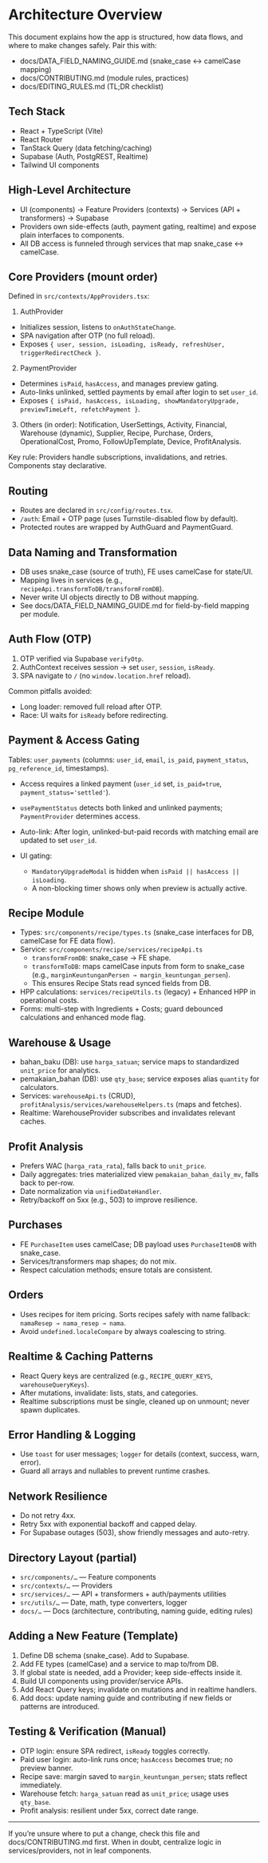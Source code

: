 # Architecture Overview

This document explains how the app is structured, how data flows, and where to make changes safely. Pair this with:

- docs/DATA_FIELD_NAMING_GUIDE.md (snake_case ↔ camelCase mapping)
- docs/CONTRIBUTING.md (module rules, practices)
- docs/EDITING_RULES.md (TL;DR checklist)

## Tech Stack

- React + TypeScript (Vite)
- React Router
- TanStack Query (data fetching/caching)
- Supabase (Auth, PostgREST, Realtime)
- Tailwind UI components

## High-Level Architecture

- UI (components) → Feature Providers (contexts) → Services (API + transformers) → Supabase
- Providers own side-effects (auth, payment gating, realtime) and expose plain interfaces to components.
- All DB access is funneled through services that map snake_case ↔ camelCase.

## Core Providers (mount order)

Defined in `src/contexts/AppProviders.tsx`:

1) AuthProvider

- Initializes session, listens to `onAuthStateChange`.
- SPA navigation after OTP (no full reload).
- Exposes `{ user, session, isLoading, isReady, refreshUser, triggerRedirectCheck }`.

2) PaymentProvider

- Determines `isPaid`, `hasAccess`, and manages preview gating.
- Auto-links unlinked, settled payments by email after login to set `user_id`.
- Exposes `{ isPaid, hasAccess, isLoading, showMandatoryUpgrade, previewTimeLeft, refetchPayment }`.

3) Others (in order): Notification, UserSettings, Activity, Financial, Warehouse (dynamic), Supplier, Recipe, Purchase, Orders, OperationalCost, Promo, FollowUpTemplate, Device, ProfitAnalysis.

Key rule: Providers handle subscriptions, invalidations, and retries. Components stay declarative.

## Routing

- Routes are declared in `src/config/routes.tsx`.
- `/auth`: Email + OTP page (uses Turnstile-disabled flow by default).
- Protected routes are wrapped by AuthGuard and PaymentGuard.

## Data Naming and Transformation

- DB uses snake_case (source of truth), FE uses camelCase for state/UI.
- Mapping lives in services (e.g., `recipeApi.transformToDB/transformFromDB`).
- Never write UI objects directly to DB without mapping.
- See docs/DATA_FIELD_NAMING_GUIDE.md for field-by-field mapping per module.

## Auth Flow (OTP)

1) OTP verified via Supabase `verifyOtp`.
2) AuthContext receives session → set `user`, `session`, `isReady`.
3) SPA navigate to `/` (no `window.location.href` reload).

Common pitfalls avoided:

- Long loader: removed full reload after OTP.
- Race: UI waits for `isReady` before redirecting.

## Payment & Access Gating

Tables: `user_payments` (columns: `user_id`, `email`, `is_paid`, `payment_status`, `pg_reference_id`, timestamps).

- Access requires a linked payment (`user_id` set, `is_paid=true`, `payment_status='settled'`).
- `usePaymentStatus` detects both linked and unlinked payments; `PaymentProvider` determines access.
- Auto-link: After login, unlinked-but-paid records with matching email are updated to set `user_id`.
- UI gating:

  - `MandatoryUpgradeModal` is hidden when `isPaid || hasAccess || isLoading`.
  - A non-blocking timer shows only when preview is actually active.

## Recipe Module

- Types: `src/components/recipe/types.ts` (snake_case interfaces for DB, camelCase for FE data flow).
- Service: `src/components/recipe/services/recipeApi.ts`
  - `transformFromDB`: snake_case → FE shape.
  - `transformToDB`: maps camelCase inputs from form to snake_case (e.g., `marginKeuntunganPersen → margin_keuntungan_persen`).
  - This ensures Recipe Stats read synced fields from DB.
- HPP calculations: `services/recipeUtils.ts` (legacy) + Enhanced HPP in operational costs.
- Forms: multi-step with Ingredients + Costs; guard debounced calculations and enhanced mode flag.

## Warehouse & Usage

- bahan_baku (DB): use `harga_satuan`; service maps to standardized `unit_price` for analytics.
- pemakaian_bahan (DB): use `qty_base`; service exposes alias `quantity` for calculators.
- Services: `warehouseApi.ts` (CRUD), `profitAnalysis/services/warehouseHelpers.ts` (maps and fetches).
- Realtime: WarehouseProvider subscribes and invalidates relevant caches.

## Profit Analysis

- Prefers WAC (`harga_rata_rata`), falls back to `unit_price`.
- Daily aggregates: tries materialized view `pemakaian_bahan_daily_mv`, falls back to per-row.
- Date normalization via `unifiedDateHandler`.
- Retry/backoff on 5xx (e.g., 503) to improve resilience.

## Purchases

- FE `PurchaseItem` uses camelCase; DB payload uses `PurchaseItemDB` with snake_case.
- Services/transformers map shapes; do not mix.
- Respect calculation methods; ensure totals are consistent.

## Orders

- Uses recipes for item pricing. Sorts recipes safely with name fallback: `namaResep → nama_resep → nama`.
- Avoid `undefined.localeCompare` by always coalescing to string.

## Realtime & Caching Patterns

- React Query keys are centralized (e.g., `RECIPE_QUERY_KEYS`, `warehouseQueryKeys`).
- After mutations, invalidate: lists, stats, and categories.
- Realtime subscriptions must be single, cleaned up on unmount; never spawn duplicates.

## Error Handling & Logging

- Use `toast` for user messages; `logger` for details (context, success, warn, error).
- Guard all arrays and nullables to prevent runtime crashes.

## Network Resilience

- Do not retry 4xx.
- Retry 5xx with exponential backoff and capped delay.
- For Supabase outages (503), show friendly messages and auto-retry.

## Directory Layout (partial)

- `src/components/…` — Feature components
- `src/contexts/…` — Providers
- `src/services/…` — API + transformers + auth/payments utilities
- `src/utils/…` — Date, math, type converters, logger
- `docs/…` — Docs (architecture, contributing, naming guide, editing rules)

## Adding a New Feature (Template)

1) Define DB schema (snake_case). Add to Supabase.
2) Add FE types (camelCase) and a service to map to/from DB.
3) If global state is needed, add a Provider; keep side-effects inside it.
4) Build UI components using provider/service APIs.
5) Add React Query keys; invalidate on mutations and in realtime handlers.
6) Add docs: update naming guide and contributing if new fields or patterns are introduced.

## Testing & Verification (Manual)

- OTP login: ensure SPA redirect, `isReady` toggles correctly.
- Paid user login: auto-link runs once; `hasAccess` becomes true; no preview banner.
- Recipe save: margin saved to `margin_keuntungan_persen`; stats reflect immediately.
- Warehouse fetch: `harga_satuan` read as `unit_price`; usage uses `qty_base`.
- Profit analysis: resilient under 5xx, correct date range.

---

If you’re unsure where to put a change, check this file and docs/CONTRIBUTING.md first. When in doubt, centralize logic in services/providers, not in leaf components.
